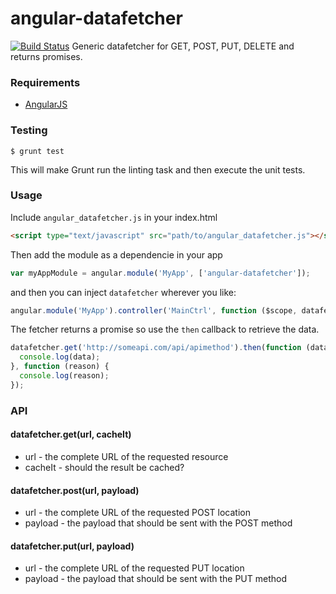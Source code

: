 angular-datafetcher
===========
[![Build Status](https://travis-ci.org/bjerkins/angular-datafetcher.svg?branch=master)](https://travis-ci.org/bjerkins/angular-datafetcher) Generic datafetcher for GET, POST, PUT, DELETE and returns promises.

### Requirements
- [AngularJS](http://angularjs.org/)

### Testing
`$ grunt test`

This will make Grunt run the linting task and then execute the unit tests.

### Usage
Include `angular_datafetcher.js` in your index.html

```html
<script type="text/javascript" src="path/to/angular_datafetcher.js"></script>
```

Then add the module as a dependencie in your app
```javascript
var myAppModule = angular.module('MyApp', ['angular-datafetcher']);
```

and then you can inject `datafetcher` wherever you like:
```javascript
angular.module('MyApp').controller('MainCtrl', function ($scope, datafetcher) { ... });
```

The fetcher returns a promise so use the `then` callback to retrieve the data.

```javascript
datafetcher.get('http://someapi.com/api/apimethod').then(function (data) {
  console.log(data);
}, function (reason) {
  console.log(reason);
});
```

### API

#### datafetcher.get(url, cacheIt)
- url - the complete URL of the requested resource
- cacheIt - should the result be cached?

#### datafetcher.post(url, payload)
- url - the complete URL of the requested POST location
- payload - the payload that should be sent with the POST method

#### datafetcher.put(url, payload)
- url - the complete URL of the requested PUT location
- payload - the payload that should be sent with the PUT method



